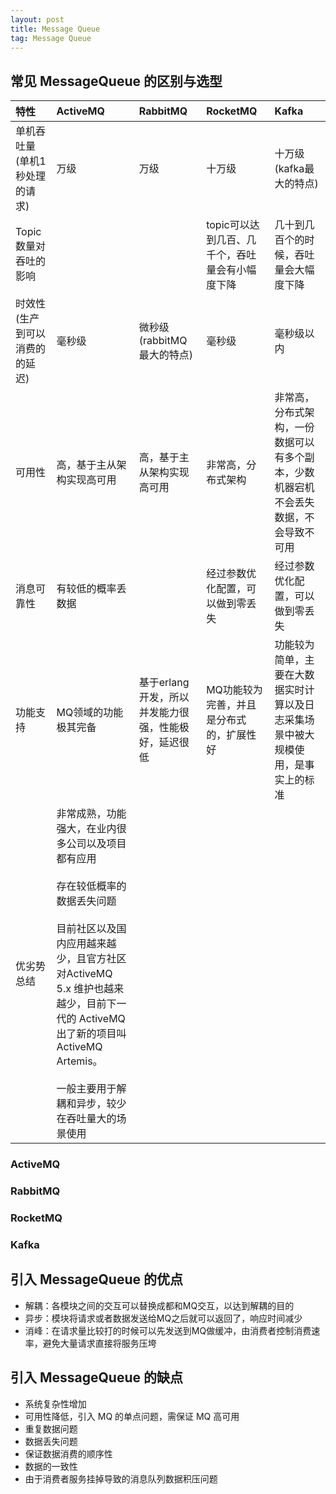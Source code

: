 ```yaml
---
layout: post
title: Message Queue
tag: Message Queue
---
```


## 常见 MessageQueue 的区别与选型

| 特性 | ActiveMQ | RabbitMQ | RocketMQ | Kafka |
| :-- | :-- | :-- | :-- | :-- |
| 单机吞吐量(单机1秒处理的请求) | 万级 | 万级 | 十万级 | 十万级(kafka最大的特点) |
| Topic数量对吞吐的影响 |  |  | topic可以达到几百、几千个，吞吐量会有小幅度下降 | 几十到几百个的时候，吞吐量会大幅度下降 |
| 时效性(生产到可以消费的的延迟) | 毫秒级 | 微秒级(rabbitMQ最大的特点) | 毫秒级 | 毫秒级以内 |
| 可用性 | 高，基于主从架构实现高可用 | 高，基于主从架构实现高可用 | 非常高，分布式架构 | 非常高，分布式架构，一份数据可以有多个副本，少数机器宕机不会丢失数据，不会导致不可用 |
| 消息可靠性 | 有较低的概率丢数据 |  | 经过参数优化配置，可以做到零丢失 | 经过参数优化配置，可以做到零丢失 |
| 功能支持 | MQ领域的功能极其完备 | 基于erlang开发，所以并发能力很强，性能极好，延迟很低 | MQ功能较为完善，并且是分布式的，扩展性好 | 功能较为简单，主要在大数据实时计算以及日志采集场景中被大规模使用，是事实上的标准 |
| 优劣势总结 | 非常成熟，功能强大，在业内很多公司以及项目都有应用<br/><br/>存在较低概率的数据丢失问题<br/><br/>目前社区以及国内应用越来越少，且官方社区对ActiveMQ 5.x 维护也越来越少，目前下一代的 ActiveMQ 出了新的项目叫 ActiveMQ Artemis。<br/><br/>一般主要用于解耦和异步，较少在吞吐量大的场景使用 |  |  |  |

### ActiveMQ
### RabbitMQ
### RocketMQ
### Kafka

## 引入 MessageQueue 的优点
* 解耦：各模块之间的交互可以替换成都和MQ交互，以达到解耦的目的
* 异步：模块将请求或者数据发送给MQ之后就可以返回了，响应时间减少
* 消峰：在请求量比较打的时候可以先发送到MQ做缓冲，由消费者控制消费速率，避免大量请求直接将服务压垮

## 引入 MessageQueue 的缺点
* 系统复杂性增加
* 可用性降低，引入 MQ 的单点问题，需保证 MQ 高可用
* 重复数据问题
* 数据丢失问题
* 保证数据消费的顺序性
* 数据的一致性
* 由于消费者服务挂掉导致的消息队列数据积压问题

